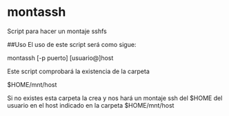 # montassh
Script para hacer un montaje sshfs

##Uso
El uso de este script será como sigue:

montassh [-p puerto] [usuario@]host

Este script comprobará la existencia de la carpeta

$HOME/mnt/host

Si no existes esta carpeta la crea y nos hará un montaje ssh del $HOME del usuario en el host indicado en la carpeta $HOME/mnt/host
